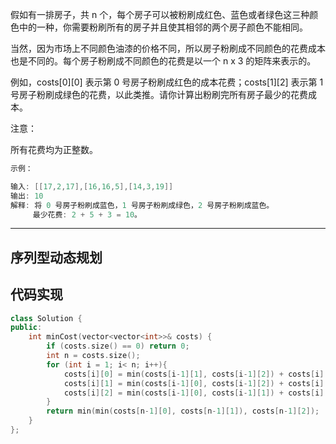 假如有一排房子，共 n 个，每个房子可以被粉刷成红色、蓝色或者绿色这三种颜色中的一种，你需要粉刷所有的房子并且使其相邻的两个房子颜色不能相同。

当然，因为市场上不同颜色油漆的价格不同，所以房子粉刷成不同颜色的花费成本也是不同的。每个房子粉刷成不同颜色的花费是以一个 n x 3 的矩阵来表示的。

例如，costs[0][0] 表示第 0 号房子粉刷成红色的成本花费；costs[1][2] 表示第 1 号房子粉刷成绿色的花费，以此类推。请你计算出粉刷完所有房子最少的花费成本。

注意：

所有花费均为正整数。

```cpp
示例：

输入: [[17,2,17],[16,16,5],[14,3,19]]
输出: 10
解释: 将 0 号房子粉刷成蓝色，1 号房子粉刷成绿色，2 号房子粉刷成蓝色。
     最少花费: 2 + 5 + 3 = 10。
```

---

## 序列型动态规划

## 代码实现

```cpp
class Solution {
public:
    int minCost(vector<vector<int>>& costs) {
        if (costs.size() == 0) return 0;
        int n = costs.size();
        for (int i = 1; i< n; i++){
            costs[i][0] = min(costs[i-1][1], costs[i-1][2]) + costs[i][0];
            costs[i][1] = min(costs[i-1][0], costs[i-1][2]) + costs[i][1];
            costs[i][2] = min(costs[i-1][0], costs[i-1][1]) + costs[i][2];
        }
        return min(min(costs[n-1][0], costs[n-1][1]), costs[n-1][2]);
    }
};
```
